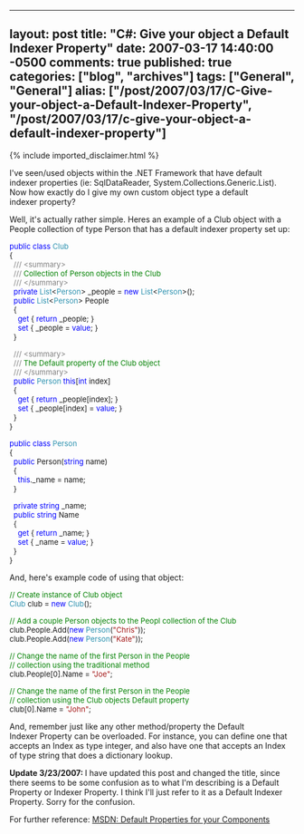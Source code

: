   ---
  layout: post
  title: "C#: Give your object a Default Indexer Property"
  date: 2007-03-17 14:40:00 -0500
  comments: true
  published: true
  categories: ["blog", "archives"]
  tags: ["General", "General"]
  alias: ["/post/2007/03/17/C-Give-your-object-a-Default-Indexer-Property", "/post/2007/03/17/c-give-your-object-a-default-indexer-property"]
  ---
<!-- more -->
{% include imported_disclaimer.html %}
<P>I've seen/used objects within the .NET Framework that have default indexer&nbsp;properties (ie: SqlDataReader, System.Collections.Generic.List). Now how exactly do I give my own custom object type a default indexer&nbsp;property?</P>
<P>Well, it's actually rather simple. Heres an example of a Club object with a People collection of type Person that has a default indexer&nbsp;property set up:</P><FONT color=#0000ff size=2>
<P>public</FONT><FONT size=2> </FONT><FONT color=#0000ff size=2>class</FONT><FONT size=2> </FONT><FONT color=#2b91af size=2>Club<BR></FONT><FONT size=2>{<BR></FONT><FONT color=#808080 size=2>&nbsp; ///</FONT><FONT color=#008000 size=2> </FONT><FONT color=#808080 size=2>&lt;summary&gt;<BR></FONT><FONT color=#808080 size=2>&nbsp; ///</FONT><FONT color=#008000 size=2> Collection of Person objects in the Club<BR></FONT><FONT color=#808080 size=2>&nbsp; ///</FONT><FONT color=#008000 size=2> </FONT><FONT color=#808080 size=2>&lt;/summary&gt;<BR></FONT><FONT color=#0000ff size=2>&nbsp; private</FONT><FONT size=2> </FONT><FONT color=#2b91af size=2>List</FONT><FONT size=2>&lt;</FONT><FONT color=#2b91af size=2>Person</FONT><FONT size=2>&gt; _people = </FONT><FONT color=#0000ff size=2>new</FONT><FONT size=2> </FONT><FONT color=#2b91af size=2>List</FONT><FONT size=2>&lt;</FONT><FONT color=#2b91af size=2>Person</FONT><FONT size=2>&gt;();<BR></FONT><FONT color=#0000ff size=2>&nbsp; public</FONT><FONT size=2> </FONT><FONT color=#2b91af size=2>List</FONT><FONT size=2>&lt;</FONT><FONT color=#2b91af size=2>Person</FONT><FONT size=2>&gt; People<BR>&nbsp; {<BR></FONT><FONT color=#0000ff size=2>&nbsp;&nbsp;&nbsp; get</FONT><FONT size=2> { </FONT><FONT color=#0000ff size=2>return</FONT><FONT size=2> _people; }<BR></FONT><FONT color=#0000ff size=2>&nbsp;&nbsp;&nbsp; set</FONT><FONT size=2> { _people = </FONT><FONT color=#0000ff size=2>value</FONT><FONT size=2>; }<BR>&nbsp; }</P>
<P></FONT><FONT color=#808080 size=2>&nbsp; ///</FONT><FONT color=#008000 size=2> </FONT><FONT color=#808080 size=2>&lt;summary&gt;<BR></FONT><FONT color=#808080 size=2>&nbsp; ///</FONT><FONT color=#008000 size=2> The Default property of the Club object<BR></FONT><FONT color=#808080 size=2>&nbsp; ///</FONT><FONT color=#008000 size=2> </FONT><FONT color=#808080 size=2>&lt;/summary&gt;<BR></FONT><FONT color=#0000ff size=2>&nbsp; public</FONT><FONT size=2> </FONT><FONT color=#2b91af size=2>Person</FONT><FONT size=2> </FONT><FONT color=#0000ff size=2>this</FONT><FONT size=2>[</FONT><FONT color=#0000ff size=2>int</FONT><FONT size=2> index]<BR>&nbsp; {<BR></FONT><FONT color=#0000ff size=2>&nbsp;&nbsp; &nbsp;get</FONT><FONT size=2> { </FONT><FONT color=#0000ff size=2>return</FONT><FONT size=2> _people[index]; }<BR></FONT><FONT color=#0000ff size=2>&nbsp;&nbsp;&nbsp; set</FONT><FONT size=2> { _people[index] = </FONT><FONT color=#0000ff size=2>value</FONT><FONT size=2>; }<BR>&nbsp; }<BR>}</P>
<P></FONT><FONT color=#0000ff size=2>public</FONT><FONT size=2> </FONT><FONT color=#0000ff size=2>class</FONT><FONT size=2> </FONT><FONT color=#2b91af size=2>Person<BR></FONT><FONT size=2>{<BR></FONT><FONT color=#0000ff size=2>&nbsp; public</FONT><FONT size=2> Person(</FONT><FONT color=#0000ff size=2>string</FONT><FONT size=2> name)<BR>&nbsp; {<BR></FONT><FONT color=#0000ff size=2>&nbsp;&nbsp;&nbsp; this</FONT><FONT size=2>._name = name;<BR>&nbsp; }</P>
<P></FONT><FONT color=#0000ff size=2>&nbsp; private</FONT><FONT size=2> </FONT><FONT color=#0000ff size=2>string</FONT><FONT size=2> _name;<BR></FONT><FONT color=#0000ff size=2>&nbsp; public</FONT><FONT size=2> </FONT><FONT color=#0000ff size=2>string</FONT><FONT size=2> Name<BR>&nbsp; {<BR></FONT><FONT color=#0000ff size=2>&nbsp;&nbsp;&nbsp; get</FONT><FONT size=2> { </FONT><FONT color=#0000ff size=2>return</FONT><FONT size=2> _name; }<BR></FONT><FONT color=#0000ff size=2>&nbsp;&nbsp;&nbsp; set</FONT><FONT size=2> { _name = </FONT><FONT color=#0000ff size=2>value</FONT><FONT size=2>; }<BR>&nbsp; }<BR>}</P></FONT>
<P>And, here's example code of using that object:</P><FONT color=#008000 size=2>
<P>// Create instance of Club object<BR></FONT><FONT color=#2b91af size=2>Club</FONT><FONT size=2> club = </FONT><FONT color=#0000ff size=2>new</FONT><FONT size=2> </FONT><FONT color=#2b91af size=2>Club</FONT><FONT size=2>();</P>
<P></P>
<P></FONT><FONT color=#008000 size=2>// Add a couple Person objects to the Peopl collection of the Club<BR></FONT><FONT size=2>club.People.Add(</FONT><FONT color=#0000ff size=2>new</FONT><FONT size=2> </FONT><FONT color=#2b91af size=2>Person</FONT><FONT size=2>(</FONT><FONT color=#a31515 size=2>"Chris"</FONT><FONT size=2>));<BR>club.People.Add(</FONT><FONT color=#0000ff size=2>new</FONT><FONT size=2> </FONT><FONT color=#2b91af size=2>Person</FONT><FONT size=2>(</FONT><FONT color=#a31515 size=2>"Kate"</FONT><FONT size=2>));</P>
<P></FONT><FONT color=#008000 size=2>// Change the name of the first Person in the People<BR></FONT><FONT color=#008000 size=2>// collection using the traditional method<BR></FONT><FONT size=2>club.People[0].Name = </FONT><FONT color=#a31515 size=2>"Joe"</FONT><FONT size=2>;</P>
<P></FONT><FONT color=#008000 size=2>// Change the name of the first Person in the People<BR></FONT><FONT color=#008000 size=2>// collection using the Club objects Default property<BR></FONT><FONT size=2>club[0].Name = </FONT><FONT color=#a31515 size=2>"John"</FONT><FONT size=2>;</FONT></P>
<P>And, remember just like any other method/property the Default Indexer&nbsp;Property can be overloaded. For instance, you can define one that accepts an Index as type integer, and also have one that accepts an Index of type string that does a dictionary lookup.</P>
<P><STRONG>Update 3/23/2007: </STRONG>I have updated this post and changed the title, since there seems to be some confusion as to&nbsp;what I'm describing is a Default Property or Indexer Property. I think I'll just refer to it as a Default Indexer Property. Sorry for the confusion.</P>
<P>For further reference: <A href="http://msdn2.microsoft.com/en-us/library/2b6akew6(VS.71).aspx">MSDN: Default Properties for your Components</A></P>
